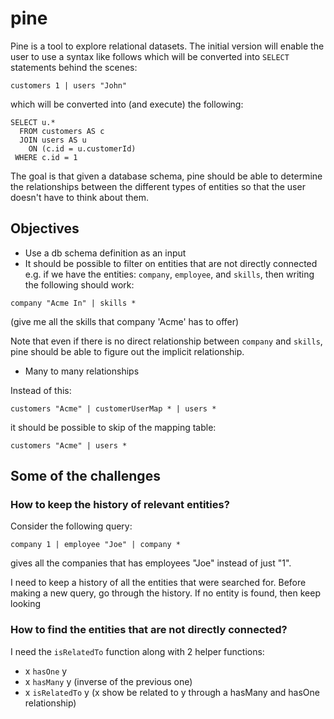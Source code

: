 # pine

Pine is a tool to explore relational datasets. The initial version will enable
the user to use a syntax like follows which will be converted into `SELECT`
statements behind the scenes:

```
customers 1 | users "John"
```

which will be converted into (and execute) the following:

```
SELECT u.*
  FROM customers AS c
  JOIN users AS u
    ON (c.id = u.customerId)
 WHERE c.id = 1
```

The goal is that given a database schema, pine should be able to determine the relationships between the different types of entities so that the user doesn't have to think about them.

## Objectives

- Use a db schema definition as an input
- It should be possible to filter on entities that are not directly connected e.g. if we have the entities: `company`, `employee`, and `skills`, then writing the following should work:

```
company "Acme In" | skills *
```

(give me all the skills that company 'Acme' has to offer)

Note that even if there is no direct relationship between `company` and `skills`, pine should be able to figure out the implicit relationship.

- Many to many relationships

Instead of this:

```
customers "Acme" | customerUserMap * | users *
```

it should be possible to skip of the mapping table:

```
customers "Acme" | users *
```

## Some of the challenges

### How to keep the history of relevant entities?

Consider the following query:

```
company 1 | employee "Joe" | company *
```

gives all the companies that has employees "Joe" instead of just "1".

I need to keep a history of all the entities that were searched for. Before making
a new query, go through the history. If no entity is found, then keep looking


### How to find the entities that are not directly connected?

I need the `isRelatedTo` function along with 2 helper functions:

- x `hasOne`      y
- x `hasMany`     y (inverse of the previous one)
- x `isRelatedTo` y (x show be related to y through a hasMany and hasOne relationship)
